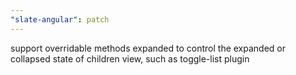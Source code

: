 ```yaml
---
"slate-angular": patch
---
```


support overridable methods expanded to control the expanded or collapsed state of children view, such as toggle-list plugin
